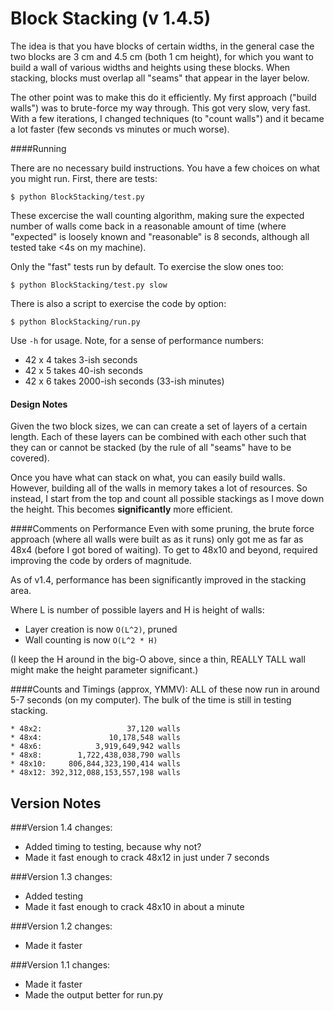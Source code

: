 # Block Stacking (v 1.4.5)

The idea is that you have blocks of certain widths, in the general case the two blocks are 3 cm and 4.5 cm (both 1 cm height), for which you want to build a wall of various widths and heights using these blocks. When stacking, blocks must overlap all "seams" that appear in the layer below. 

The other point was to make this do it efficiently. My first approach ("build walls") was to brute-force my way through. This got very slow, very fast. With a few iterations, I changed techniques (to "count walls") and it became a lot faster (few seconds vs minutes or much worse).

####Running

There are no necessary build instructions. You have a few choices on what you might run. First, there are tests: 
	
	$ python BlockStacking/test.py

These excercise the wall counting algorithm, making sure the expected number of walls come back in a reasonable amount of time (where "expected" is loosely known and "reasonable" is 8 seconds, although all tested take <4s on my machine). 

Only the "fast" tests run by default. To exercise the slow ones too:

	$ python BlockStacking/test.py slow

There is also a script to exercise the code by option:

	$ python BlockStacking/run.py

Use `-h` for usage. Note, for a sense of performance numbers: 
* 42 x 4 takes 3-ish seconds
* 42 x 5 takes 40-ish seconds
* 42 x 6 takes 2000-ish seconds (33-ish minutes)

#### Design Notes
Given the two block sizes, we can can create a set of layers of a certain length. Each of these layers can be combined with each other such that they can or cannot be stacked (by the rule of all "seams" have to be covered). 

Once you have what can stack on what, you can easily build walls. However, building all of the walls in memory takes a lot of resources. So instead, I start from the top and count all possible stackings as I move down the height. This becomes **significantly** more efficient.

####Comments on Performance
Even with some pruning, the brute force approach (where all walls were built as as it runs) only got me as far as 48x4 (before I got bored of waiting). To get to 48x10 and beyond, required improving the code by orders of magnitude. 

As of v1.4, performance has been significantly improved in the stacking area. 

Where L is number of possible layers and H is height of walls:

* Layer creation is now ```O(L^2)```, pruned
* Wall counting is now ```O(L^2 * H)```

(I keep the H around in the big-O above, since a thin, REALLY TALL wall might make the height parameter significant.)

####Counts and Timings (approx, YMMV):
ALL of these now run in around 5-7 seconds (on my computer). The bulk of the time is still in testing stacking.

```
* 48x2:                   37,120 walls
* 48x4:               10,178,548 walls
* 48x6:            3,919,649,942 walls
* 48x8:        1,722,438,038,790 walls
* 48x10:     806,844,323,190,414 walls
* 48x12: 392,312,088,153,557,198 walls
```

## Version Notes

###Version 1.4 changes:
* Added timing to testing, because why not?
* Made it fast enough to crack 48x12 in just under 7 seconds

###Version 1.3 changes:
* Added testing
* Made it fast enough to crack 48x10 in about a minute

###Version 1.2 changes:
* Made it faster

###Version 1.1 changes:
* Made it faster
* Made the output better for run.py